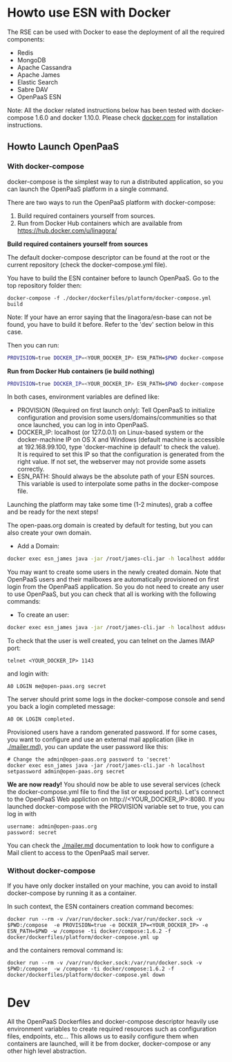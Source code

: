 # Howto use ESN with Docker

The RSE can be used with Docker to ease the deployment of all the required components:

- Redis
- MongoDB
- Apache Cassandra
- Apache James
- Elastic Search
- Sabre DAV
- OpenPaaS ESN

Note: All the docker related instructions below has been tested with docker-compose 1.6.0 and docker 1.10.0.
Please check [docker.com](http://docker.com) for installation instructions.

## Howto Launch OpenPaaS

### With docker-compose

docker-compose is the simplest way to run a distributed application, so you can launch the OpenPaaS platform in a single command.

There are two ways to run the OpenPaaS platform with docker-compose:

1. Build required containers yourself from sources.
2. Run from Docker Hub containers which are available from https://hub.docker.com/u/linagora/

**Build required containers yourself from sources**

The default docker-compose descriptor can be found at the root or the current repository (check the docker-compose.yml file).

You have to build the ESN container before to launch OpenPaaS. Go to the top repository folder then:

```
docker-compose -f ./docker/dockerfiles/platform/docker-compose.yml build
```

Note: If your have an error saying that the linagora/esn-base can not be found, you have to build it before. Refer to the 'dev' section below in this case.

Then you can run:

``` sh
PROVISION=true DOCKER_IP=<YOUR_DOCKER_IP> ESN_PATH=$PWD docker-compose -f ./docker/dockerfiles/platform/docker-compose.yml up
```

**Run from Docker Hub containers (ie build nothing)**

```bash
PROVISION=true DOCKER_IP=<YOUR_DOCKER_IP> ESN_PATH=$PWD docker-compose -f ./docker/dockerfiles/platform/docker-compose-images.yml up
```

In both cases, environment variables are defined like:

- PROVISION (Required on first launch only): Tell OpenPaaS to initialize configuration and provision some users/domains/communities so that once launched, you can log in into OpenPaaS.
- DOCKER_IP: localhost (or 127.0.0.1) on Linux-based system or the docker-machine IP on OS X and Windows (default machine is accessible at 192.168.99.100, type 'docker-machine ip default' to check the value). It is required to set this IP so that the configuration is generated from the right value. If not set, the webserver may not provide some assets correctly.
- ESN_PATH: Should always be the absolute path of your ESN sources. This variable is used to interpolate some paths in the docker-compose file.

Launching the platform may take some time (1-2 minutes), grab a coffee and be ready for the next steps!

The open-paas.org domain is created by default for testing, but you can also create your own domain.

- Add a Domain:

```bash
docker exec esn_james java -jar /root/james-cli.jar -h localhost adddomain my-custom-domain.org
```

You may want to create some users in the newly created domain.
Note that OpenPaaS users and their mailboxes are automatically provisioned on first login from the OpenPaaS application.
So you do not need to create any user to use OpenPaaS, but you can check that all is working with the following commands:

- To create an user:

```bash
docker exec esn_james java -jar /root/james-cli.jar -h localhost adduser me@open-paas.org secret
```

To check that the user is well created, you can telnet on the James IMAP port:

```
telnet <YOUR_DOCKER_IP> 1143
```

and login with:

```
A0 LOGIN me@open-paas.org secret
```

The server should print some logs in the docker-compose console and send you back a login completed message:

```
A0 OK LOGIN completed.
```

Provisioned users have a random generated password. If for some cases, you want to configure and use an external mail application (like in [./mailer.md](./mailer.md)), you can update the user password like this:

```
# Change the admin@open-paas.org password to 'secret'
docker exec esn_james java -jar /root/james-cli.jar -h localhost setpassword admin@open-paas.org secret
```

**We are now ready!** You should now be able to use several services (check the docker-compose.yml file to find the list or exposed ports).
Let's connect to the OpenPaaS Web appliction on http://<YOUR_DOCKER_IP>:8080. If you launched docker-compose with the PROVISION variable set to true, you can log in with

```
username: admin@open-paas.org
password: secret
```

You can check the [./mailer.md](./mailer.md) documentation to look how to configure a Mail client to access to the OpenPaaS mail server.


### Without docker-compose

If you have only docker installed on your machine, you can avoid to install docker-compose by running it as a container.

In such context, the ESN containers creation command becomes:

```
docker run --rm -v /var/run/docker.sock:/var/run/docker.sock -v $PWD:/compose  -e PROVISION=true -e DOCKER_IP=<YOUR_DOCKER_IP> -e ESN_PATH=$PWD -w /compose -ti docker/compose:1.6.2 -f docker/dockerfiles/platform/docker-compose.yml up
```

and the containers removal command is:

```
docker run --rm -v /var/run/docker.sock:/var/run/docker.sock -v $PWD:/compose  -w /compose -ti docker/compose:1.6.2 -f docker/dockerfiles/platform/docker-compose.yml down
```

# Dev

All the OpenPaaS Dockerfiles and docker-compose descriptor heavily use environment variables to create required resources such as configuration files, endpoints, etc...
This allows us to easily configure them when containers are launched, will it be from docker, docker-compose or any other high level abstraction.
